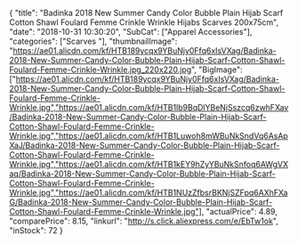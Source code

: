 {
	"title": "Badinka 2018 New Summer Candy Color Bubble Plain Hijab Scarf Cotton Shawl Foulard Femme Crinkle Wrinkle Hijabs Scarves 200x75cm",
	"date": "2018-10-31 10:30:20",
	"SubCat": ["Apparel Accessories"],
	"categories": ["Scarves "],
	"thumbnailImage": "https://ae01.alicdn.com/kf/HTB189ycqx9YBuNjy0Ffq6xIsVXag/Badinka-2018-New-Summer-Candy-Color-Bubble-Plain-Hijab-Scarf-Cotton-Shawl-Foulard-Femme-Crinkle-Wrinkle.jpg_220x220.jpg",
	"BigImage": ["https://ae01.alicdn.com/kf/HTB189ycqx9YBuNjy0Ffq6xIsVXag/Badinka-2018-New-Summer-Candy-Color-Bubble-Plain-Hijab-Scarf-Cotton-Shawl-Foulard-Femme-Crinkle-Wrinkle.jpg","https://ae01.alicdn.com/kf/HTB1lb9BqDlYBeNjSszcq6zwhFXav/Badinka-2018-New-Summer-Candy-Color-Bubble-Plain-Hijab-Scarf-Cotton-Shawl-Foulard-Femme-Crinkle-Wrinkle.jpg","https://ae01.alicdn.com/kf/HTB1Luwoh8mWBuNkSndVq6AsApXaJ/Badinka-2018-New-Summer-Candy-Color-Bubble-Plain-Hijab-Scarf-Cotton-Shawl-Foulard-Femme-Crinkle-Wrinkle.jpg","https://ae01.alicdn.com/kf/HTB1kEY9hZyYBuNkSnfoq6AWgVXaq/Badinka-2018-New-Summer-Candy-Color-Bubble-Plain-Hijab-Scarf-Cotton-Shawl-Foulard-Femme-Crinkle-Wrinkle.jpg","https://ae01.alicdn.com/kf/HTB1NUzZfbsrBKNjSZFpq6AXhFXaG/Badinka-2018-New-Summer-Candy-Color-Bubble-Plain-Hijab-Scarf-Cotton-Shawl-Foulard-Femme-Crinkle-Wrinkle.jpg"],
	"actualPrice": 4.89,
	"comparePrice": 8.15,
	"linkurl": "http://s.click.aliexpress.com/e/EbTw1ok",
	"inStock": 72
}
